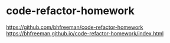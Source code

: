 # code-refactor-homework


https://github.com/bhfreeman/code-refactor-homework
https://bhfreeman.github.io/code-refactor-homework/index.html